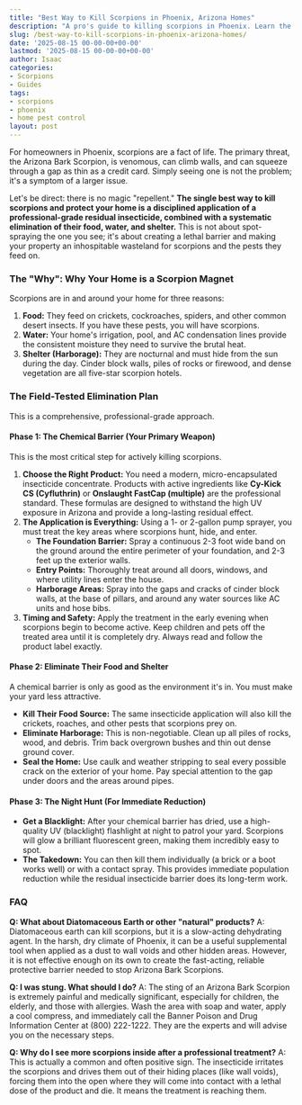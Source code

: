```yaml
---
title: "Best Way to Kill Scorpions in Phoenix, Arizona Homes"
description: "A pro's guide to killing scorpions in Phoenix. Learn the most effective insecticides, the critical areas you must treat, and the essential safety measures for your family."
slug: /best-way-to-kill-scorpions-in-phoenix-arizona-homes/
date: '2025-08-15 00-00-00+00-00'
lastmod: '2025-08-15 00-00-00+00-00'
author: Isaac
categories:
- Scorpions
- Guides
tags:
- scorpions
- phoenix
- home pest control
layout: post
---
```

For homeowners in Phoenix, scorpions are a fact of life. The primary threat, the Arizona Bark Scorpion, is venomous, can climb walls, and can squeeze through a gap as thin as a credit card. Simply seeing one is not the problem; it's a symptom of a larger issue.

Let's be direct: there is no magic "repellent." **The single best way to kill scorpions and protect your home is a disciplined application of a professional-grade residual insecticide, combined with a systematic elimination of their food, water, and shelter.** This is not about spot-spraying the one you see; it's about creating a lethal barrier and making your property an inhospitable wasteland for scorpions and the pests they feed on.

### The "Why": Why Your Home is a Scorpion Magnet

Scorpions are in and around your home for three reasons:

1.  **Food:** They feed on crickets, cockroaches, spiders, and other common desert insects. If you have these pests, you will have scorpions.
2.  **Water:** Your home's irrigation, pool, and AC condensation lines provide the consistent moisture they need to survive the brutal heat.
3.  **Shelter (Harborage):** They are nocturnal and must hide from the sun during the day. Cinder block walls, piles of rocks or firewood, and dense vegetation are all five-star scorpion hotels.

### The Field-Tested Elimination Plan

This is a comprehensive, professional-grade approach.

#### Phase 1: The Chemical Barrier (Your Primary Weapon)

This is the most critical step for actively killing scorpions.

1.  **Choose the Right Product:** You need a modern, micro-encapsulated insecticide concentrate. Products with active ingredients like **Cy-Kick CS (Cyfluthrin)** or **Onslaught FastCap (multiple)** are the professional standard. These formulas are designed to withstand the high UV exposure in Arizona and provide a long-lasting residual effect.
2.  **The Application is Everything:** Using a 1- or 2-gallon pump sprayer, you must treat the key areas where scorpions hunt, hide, and enter.
    *   **The Foundation Barrier:** Spray a continuous 2-3 foot wide band on the ground around the entire perimeter of your foundation, and 2-3 feet up the exterior walls.
    *   **Entry Points:** Thoroughly treat around all doors, windows, and where utility lines enter the house.
    *   **Harborage Areas:** Spray into the gaps and cracks of cinder block walls, at the base of pillars, and around any water sources like AC units and hose bibs.
3.  **Timing and Safety:** Apply the treatment in the early evening when scorpions begin to become active. Keep children and pets off the treated area until it is completely dry. Always read and follow the product label exactly.

#### Phase 2: Eliminate Their Food and Shelter

A chemical barrier is only as good as the environment it's in. You must make your yard less attractive.

*   **Kill Their Food Source:** The same insecticide application will also kill the crickets, roaches, and other pests that scorpions prey on.
*   **Eliminate Harborage:** This is non-negotiable. Clean up all piles of rocks, wood, and debris. Trim back overgrown bushes and thin out dense ground cover.
*   **Seal the Home:** Use caulk and weather stripping to seal every possible crack on the exterior of your home. Pay special attention to the gap under doors and the areas around pipes.

#### Phase 3: The Night Hunt (For Immediate Reduction)

*   **Get a Blacklight:** After your chemical barrier has dried, use a high-quality UV (blacklight) flashlight at night to patrol your yard. Scorpions will glow a brilliant fluorescent green, making them incredibly easy to spot.
*   **The Takedown:** You can then kill them individually (a brick or a boot works well) or with a contact spray. This provides immediate population reduction while the residual insecticide barrier does its long-term work.

### FAQ

**Q: What about Diatomaceous Earth or other "natural" products?**
A: Diatomaceous earth can kill scorpions, but it is a slow-acting dehydrating agent. In the harsh, dry climate of Phoenix, it can be a useful supplemental tool when applied as a dust to wall voids and other hidden areas. However, it is not effective enough on its own to create the fast-acting, reliable protective barrier needed to stop Arizona Bark Scorpions.

**Q: I was stung. What should I do?**
A: The sting of an Arizona Bark Scorpion is extremely painful and medically significant, especially for children, the elderly, and those with allergies. Wash the area with soap and water, apply a cool compress, and immediately call the Banner Poison and Drug Information Center at (800) 222-1222. They are the experts and will advise you on the necessary steps.

**Q: Why do I see more scorpions inside after a professional treatment?**
A: This is actually a common and often positive sign. The insecticide irritates the scorpions and drives them out of their hiding places (like wall voids), forcing them into the open where they will come into contact with a lethal dose of the product and die. It means the treatment is reaching them.